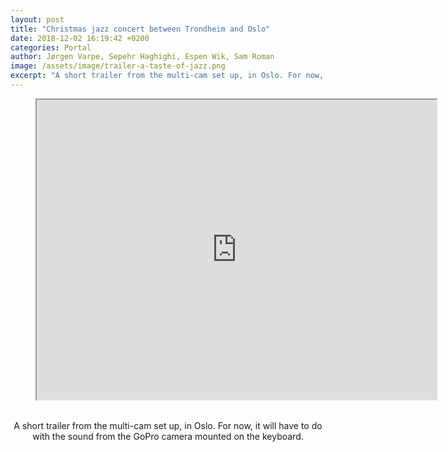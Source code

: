 ```yaml
---
layout: post
title: "Christmas jazz concert between Trondheim and Oslo"
date: 2018-12-02 16:19:42 +0200
categories: Portal
author: Jørgen Varpe, Sepehr Haghighi, Espen Wik, Sam Roman
image: /assets/image/trailer-a-taste-of-jazz.png
excerpt: "A short trailer from the multi-cam set up, in Oslo. For now, it will have to do with the sound from the GoPro camera mounted on the keyboard."
---
```


<figure align="middle">
<iframe src="https://drive.google.com/a/uio.no/file/d/12Cwom7lIqPe_GqbcpEj4mdhtI7HviqFa/preview" width="640" height="480"></iframe>
</figure>
<br>
<center>A short trailer from the multi-cam set up, in Oslo. For now, it will have to do with the sound from the GoPro camera mounted on the keyboard.</center>
